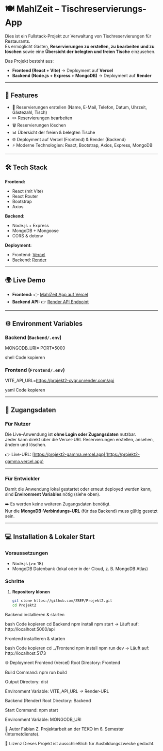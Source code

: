 # 🍽️ MahlZeit – Tischreservierungs-App

Dies ist ein Fullstack-Projekt zur Verwaltung von Tischreservierungen für Restaurants.  
Es ermöglicht Gästen, **Reservierungen zu erstellen, zu bearbeiten und zu löschen** sowie eine **Übersicht der belegten und freien Tische** einzusehen.

Das Projekt besteht aus:
- **Frontend (React + Vite)** → Deployment auf **Vercel**  
- **Backend (Node.js + Express + MongoDB)** → Deployment auf **Render**

---

## 🚀 Features

- 📅 Reservierungen erstellen (Name, E-Mail, Telefon, Datum, Uhrzeit, Gästezahl, Tisch)  
- ✏️ Reservierungen bearbeiten  
- 🗑️ Reservierungen löschen  
- 📊 Übersicht der freien & belegten Tische  
- 🌐 Deployment auf Vercel (Frontend) & Render (Backend)  
- ⚡ Moderne Technologien: React, Bootstrap, Axios, Express, MongoDB  

---

## 🛠️ Tech Stack

**Frontend:**
- React (mit Vite)
- React Router
- Bootstrap
- Axios

**Backend:**
- Node.js + Express
- MongoDB + Mongoose
- CORS & dotenv

**Deployment:**
- Frontend: [Vercel](https://vercel.com)  
- Backend: [Render](https://render.com)  

---

## 🌍 Live Demo

- **Frontend:** 👉 [MahlZeit App auf Vercel](https://projekt2-gamma.vercel.app)  
- **Backend API:** 👉 [Render API Endpoint](https://projekt2-cvgr.onrender.com/api/reservations)  

---

## ⚙️ Environment Variables

### Backend (`Backend/.env`)
MONGODB_URI=<Deine MongoDB-Verbindungs-URL>
PORT=5000

shell
Code kopieren

### Frontend (`Frontend/.env`)
VITE_API_URL=https://projekt2-cvgr.onrender.com/api

yaml
Code kopieren

---

## 🔑 Zugangsdaten

### Für Nutzer
Die Live-Anwendung ist **ohne Login oder Zugangsdaten** nutzbar.  
Jeder kann direkt über die Vercel-URL Reservierungen erstellen, ansehen, ändern und löschen.

👉 Live-URL: [https://projekt2-gamma.vercel.app](https://projekt2-gamma.vercel.app)

---

### Für Entwickler
Damit die Anwendung lokal gestartet oder erneut deployed werden kann, sind **Environment Variables** nötig (siehe oben).  

➡️ Es werden keine weiteren Zugangsdaten benötigt.  
Nur die **MongoDB-Verbindungs-URL** (für das Backend) muss gültig gesetzt sein.

---

## 💻 Installation & Lokaler Start

### Voraussetzungen
- Node.js (>= 18)  
- MongoDB Datenbank (lokal oder in der Cloud, z. B. MongoDB Atlas)  

### Schritte

1. **Repository klonen**  
   ```bash
   git clone https://github.com/ZBEF/Projekt2.git
   cd Projekt2
Backend installieren & starten

bash
Code kopieren
cd Backend
npm install
npm start
→ Läuft auf: http://localhost:5000/api

Frontend installieren & starten

bash
Code kopieren
cd ../Frontend
npm install
npm run dev
→ Läuft auf: http://localhost:5173

🌐 Deployment
Frontend (Vercel)
Root Directory: Frontend

Build Command: npm run build

Output Directory: dist

Environment Variable: VITE_API_URL → Render-URL

Backend (Render)
Root Directory: Backend

Start Command: npm start

Environment Variable: MONGODB_URI

👤 Autor
Fabian Z.
Projektarbeit an der TEKO im 6. Semester (Internetdienste).

📜 Lizenz
Dieses Projekt ist ausschließlich für Ausbildungszwecke gedacht.